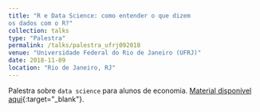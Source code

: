 ```yaml
---
title: "R e Data Science: como entender o que dizem
os dados com o R?"
collection: talks
type: "Palestra"
permalink: /talks/palestra_ufrj092018
venue: "Universidade Federal do Rio de Janeiro (UFRJ)"
date: 2018-11-09
location: "Rio de Janeiro, RJ"
---
```


Palestra sobre `data science` para alunos de economia. [Material disponível aqui](https://github.com/vitorwilher/palestras/tree/master/ufrj09112018){:target="_blank"}.

